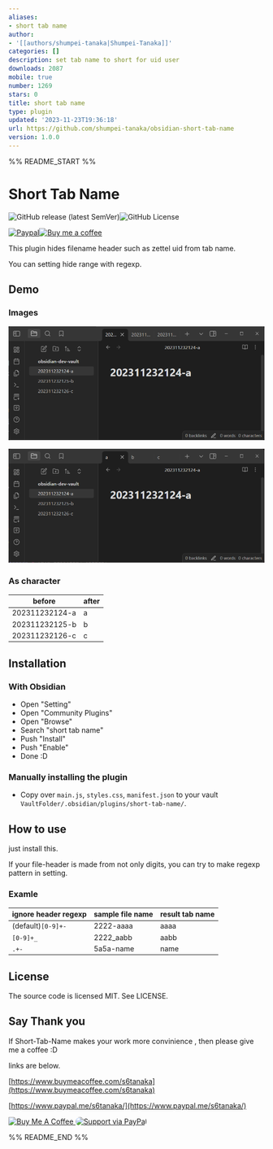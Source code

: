```yaml
---
aliases:
- short tab name
author:
- '[[authors/shumpei-tanaka|Shumpei-Tanaka]]'
categories: []
description: set tab name to short for uid user
downloads: 2087
mobile: true
number: 1269
stars: 0
title: short tab name
type: plugin
updated: '2023-11-23T19:36:18'
url: https://github.com/shumpei-tanaka/obsidian-short-tab-name
version: 1.0.0
---
```


%% README_START %%

# Short Tab Name

![GitHub release (latest SemVer)](https://img.shields.io/github/v/release/Shumpei-Tanaka/obsidian-short-tab-name?style=flat-squere&sort=semver)![GitHub License](https://img.shields.io/github/license/Shumpei-Tanaka/obsidian-short-tab-name?flat-squere)

[![Paypal](https://img.shields.io/badge/paypal.me-s6tanaka-white?style=flat-squere&logo=paypal)](https://paypal.me/s6tanaka)[![Buy me a coffee](https://img.shields.io/badge/buy_me_a_coffee-s6tanaka-white?style=flat-squere&logo=buymeacoffee&logocolor=#FFDD00)](https://www.buymeacoffee.com/s6tanaka)

This plugin hides filename header such as zettel uid from tab name.

You can setting hide range with regexp.


## Demo

### Images
![before-image](https://raw.githubusercontent.com/shumpei-tanaka/obsidian-short-tab-name/HEAD/docs/assets/20231121133154-obsidianのタブの表示を短くする--1.png)

![after-image](https://raw.githubusercontent.com/shumpei-tanaka/obsidian-short-tab-name/HEAD/docs/assets/20231121133154-obsidianのタブの表示を短くする--2.png)

### As character

|before|after|
|-|-|
|202311232124-a | a |
|202311232125-b | b |
|202311232126-c | c |

## Installation

### With Obsidian
- Open "Setting"
- Open "Community Plugins"
- Open "Browse"
- Search "short tab name"
- Push "Install"
- Push "Enable"
- Done :D

### Manually installing the plugin

- Copy over `main.js`, `styles.css`, `manifest.json` to your vault `VaultFolder/.obsidian/plugins/short-tab-name/`.


## How to use
just install this.

If your file-header is made from not only digits, 
you can try to make regexp pattern in setting.

### Examle

|ignore header regexp|sample file name| result tab name|
|-|-|-|
|(default)`[0-9]+-`|2222-aaaa|aaaa|
|`[0-9]+_`|2222_aabb|aabb|
|`.+-`|5a5a-name|name|

## License
The source code is licensed MIT.
See LICENSE.

## Say Thank you

If Short-Tab-Name makes your work more convinience ,
then please give me a coffee :D

links are below.

[https://www.buymeacoffee.com/s6tanaka](https://www.buymeacoffee.com/s6tanaka)

[https://www.paypal.me/s6tanaka/](https://www.paypal.me/s6tanaka/)



<a href="https://www.buymeacoffee.com/s6tanaka" target="_blank"><img src="https://cdn.buymeacoffee.com/buttons/v2/lato-red.png" alt="Buy Me A Coffee" style="height: 60px !important;width: 217px !important;" ></a><a href="https://www.paypal.me/s6tanaka/">
  <img alt="Support via PayPal" src="https://cdn.rawgit.com/twolfson/paypal-github-button/1.0.0/dist/button.svg" style="height: 60px  !important;object-fit: cover;border-radius:10px;"/>
</a>





%% README_END %%